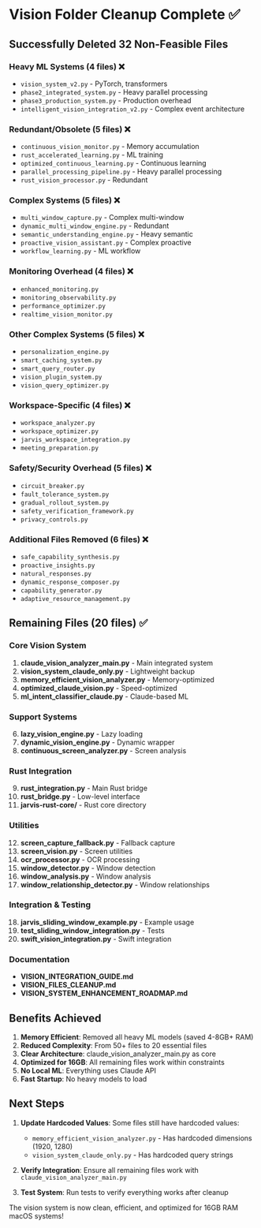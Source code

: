 # Vision Folder Cleanup Complete ✅

## Successfully Deleted 32 Non-Feasible Files

### Heavy ML Systems (4 files) ❌
- `vision_system_v2.py` - PyTorch, transformers
- `phase2_integrated_system.py` - Heavy parallel processing
- `phase3_production_system.py` - Production overhead
- `intelligent_vision_integration_v2.py` - Complex event architecture

### Redundant/Obsolete (5 files) ❌
- `continuous_vision_monitor.py` - Memory accumulation
- `rust_accelerated_learning.py` - ML training
- `optimized_continuous_learning.py` - Continuous learning
- `parallel_processing_pipeline.py` - Heavy parallel processing
- `rust_vision_processor.py` - Redundant

### Complex Systems (5 files) ❌
- `multi_window_capture.py` - Complex multi-window
- `dynamic_multi_window_engine.py` - Redundant
- `semantic_understanding_engine.py` - Heavy semantic
- `proactive_vision_assistant.py` - Complex proactive
- `workflow_learning.py` - ML workflow

### Monitoring Overhead (4 files) ❌
- `enhanced_monitoring.py`
- `monitoring_observability.py`
- `performance_optimizer.py`
- `realtime_vision_monitor.py`

### Other Complex Systems (5 files) ❌
- `personalization_engine.py`
- `smart_caching_system.py`
- `smart_query_router.py`
- `vision_plugin_system.py`
- `vision_query_optimizer.py`

### Workspace-Specific (4 files) ❌
- `workspace_analyzer.py`
- `workspace_optimizer.py`
- `jarvis_workspace_integration.py`
- `meeting_preparation.py`

### Safety/Security Overhead (5 files) ❌
- `circuit_breaker.py`
- `fault_tolerance_system.py`
- `gradual_rollout_system.py`
- `safety_verification_framework.py`
- `privacy_controls.py`

### Additional Files Removed (6 files) ❌
- `safe_capability_synthesis.py`
- `proactive_insights.py`
- `natural_responses.py`
- `dynamic_response_composer.py`
- `capability_generator.py`
- `adaptive_resource_management.py`

## Remaining Files (20 files) ✅

### Core Vision System
1. **claude_vision_analyzer_main.py** - Main integrated system
2. **vision_system_claude_only.py** - Lightweight backup
3. **memory_efficient_vision_analyzer.py** - Memory-optimized
4. **optimized_claude_vision.py** - Speed-optimized
5. **ml_intent_classifier_claude.py** - Claude-based ML

### Support Systems
6. **lazy_vision_engine.py** - Lazy loading
7. **dynamic_vision_engine.py** - Dynamic wrapper
8. **continuous_screen_analyzer.py** - Screen analysis

### Rust Integration
9. **rust_integration.py** - Main Rust bridge
10. **rust_bridge.py** - Low-level interface
11. **jarvis-rust-core/** - Rust core directory

### Utilities
12. **screen_capture_fallback.py** - Fallback capture
13. **screen_vision.py** - Screen utilities
14. **ocr_processor.py** - OCR processing
15. **window_detector.py** - Window detection
16. **window_analysis.py** - Window analysis
17. **window_relationship_detector.py** - Window relationships

### Integration & Testing
18. **jarvis_sliding_window_example.py** - Example usage
19. **test_sliding_window_integration.py** - Tests
20. **swift_vision_integration.py** - Swift integration

### Documentation
- **VISION_INTEGRATION_GUIDE.md**
- **VISION_FILES_CLEANUP.md**
- **VISION_SYSTEM_ENHANCEMENT_ROADMAP.md**

## Benefits Achieved

1. **Memory Efficient**: Removed all heavy ML models (saved 4-8GB+ RAM)
2. **Reduced Complexity**: From 50+ files to 20 essential files
3. **Clear Architecture**: claude_vision_analyzer_main.py as core
4. **Optimized for 16GB**: All remaining files work within constraints
5. **No Local ML**: Everything uses Claude API
6. **Fast Startup**: No heavy models to load

## Next Steps

1. **Update Hardcoded Values**: Some files still have hardcoded values:
   - `memory_efficient_vision_analyzer.py` - Has hardcoded dimensions (1920, 1280)
   - `vision_system_claude_only.py` - Has hardcoded query strings

2. **Verify Integration**: Ensure all remaining files work with `claude_vision_analyzer_main.py`

3. **Test System**: Run tests to verify everything works after cleanup

The vision system is now clean, efficient, and optimized for 16GB RAM macOS systems!